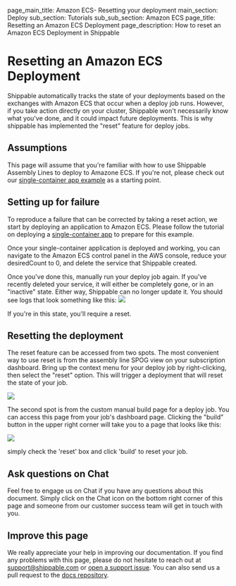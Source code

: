 page_main_title: Amazon ECS- Resetting your deployment
main_section: Deploy
sub_section: Tutorials
sub_sub_section: Amazon ECS
page_title: Resetting an Amazon ECS Deployment
page_description: How to reset an Amazon ECS Deployment in Shippable

# Resetting an Amazon ECS Deployment

Shippable automatically tracks the state of your deployments based on the exchanges with Amazon ECS that occur when a deploy job runs.  However, if you take action directly on your cluster, Shippable won't necessarily know what you've done, and it could impact future deployments.  This is why shippable has implemented the "reset" feature for deploy jobs.

## Assumptions
This page will assume that you're familiar with how to use Shippable Assembly Lines to deploy to Amazone ECS.  If you're not, please check out our [single-container app example](amazon-ecs) as a starting point.

## Setting up for failure

To reproduce a failure that can be corrected by taking a reset action, we start by deploying an application to Amazon ECS.  Please follow the tutorial on deploying a [single-container app](amazon-ecs) to prepare for this example.

Once your single-container application is deployed and working, you can navigate to the Amazon ECS control panel in the AWS console, reduce your desiredCount to 0, and delete the service that Shippable created.

Once you've done this, manually run your deploy job again. If you've recently deleted your service, it will either be completely gone, or in an "inactive" state. Either way, Shippable can no longer update it.  You should see logs that look something like this:
<img src="/images/deploy/amazon-ecs/resetDeployJobConsole.png"/>

If you're in this state, you'll require a reset.

## Resetting the deployment


The reset feature can be accessed from two spots.  The most convenient way to use reset is from the assembly line SPOG view on your subscription dashboard.  Bring up the context menu for your deploy job by right-clicking, then select the "reset" option.  This will trigger a deployment that will reset the state of your job.

<img src="/images/deploy/amazon-ecs/resetDeployJob.png"/>

The second spot is from the custom manual build page for a deploy job.  You can access this page from your job's dashboard page.  Clicking the "build" button in the upper right corner will take you to a page that looks like this:

<img src="/images/deploy/amazon-ecs/resetDeployJob2.png"/>

simply check the 'reset' box and click 'build' to reset your job.


## Ask questions on Chat

Feel free to engage us on Chat if you have any questions about this document. Simply click on the Chat icon on the bottom right corner of this page and someone from our customer success team will get in touch with you.

## Improve this page

We really appreciate your help in improving our documentation. If you find any problems with this page, please do not hesitate to reach out at [support@shippable.com](mailto:support@shippable.com) or [open a support issue](https://www.github.com/Shippable/support/issues). You can also send us a pull request to the [docs repository](https://www.github.com/Shippable/docs).
